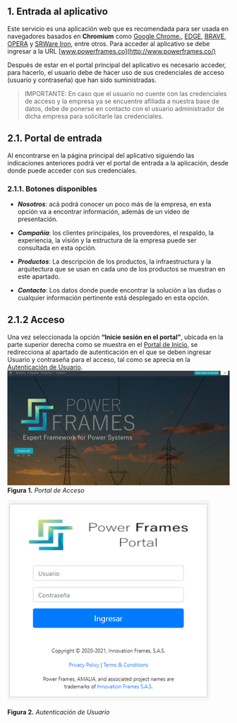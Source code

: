 ## 1. Entrada al aplicativo
Este servicio es una aplicación web que es recomendada para ser usada en navegadores basados en **Chromium** como [Google Chrome.](https://www.google.com/intl/es_es/chrome/), [EDGE](https://www.microsoft.com/es-es/edge), [BRAVE](https://brave.com/es/), [OPERA](https://www.opera.com/es) y  [SRWare Iron](https://www.srware.net/iron/), entre otros. 
Para acceder al aplicativo se debe ingresar a la URL [www.powerframes.co](http://www.powerframes.co/)

Después de estar en el portal principal del aplicativo es necesario acceder, para hacerlo, el usuario debe de hacer uso de sus credenciales de acceso (usuario y contraseña) que han sido suministradas.

> IMPORTANTE: En caso que el usuario no cuente con las credenciales de acceso y la empresa ya se encuentre afiliada a nuestra base de datos, debe de ponerse en contacto con el usuario administrador de dicha empresa para solicitarle las credenciales.

## 2.1. Portal de entrada

Al encontrarse en la página principal del aplicativo siguiendo las indicaciones anteriores podrá ver el portal de entrada a la aplicación, desde donde puede acceder con sus credenciales.

### 2.1.1. Botones disponibles

- **_Nosotros_**: acá podrá conocer un poco más de la empresa, en esta opción va a encontrar información, además de un vídeo de presentación.

- **_Compañía_**: los clientes principales, los proveedores, el respaldo, la experiencia, la visión y la estructura de la empresa puede ser consultada en esta opción.

- **_Productos_**: La descripción de los productos, la infraestructura y la arquitectura que se usan en cada uno de los productos se muestran en este apartado.

- **_Contacto_**: Los datos donde puede encontrar la solución a las dudas o cualquier información pertinente está desplegado en esta opción.

## 2.1.2 Acceso

Una vez seleccionada la opción **“Inicie sesión en el portal”**, ubicada en la parte superior derecha como se muestra en el [Portal de Inicio](../pictures/Imagen1.png), se redirecciona al apartado de autenticación en el que se deben ingresar Usuario y contraseña para el acceso, tal como se aprecia en la [Autenticación de Usuario](../pictures/Imagen2.png).
![Figura 1](../pictures/Imagen1.png "Acceso a la Plataforma")
**Figura 1.** *Portal de Acceso*

![Figura 2](../pictures/Imagen2.png "Autenticación de Usuario")

**Figura 2.** *Autenticación de Usuario*